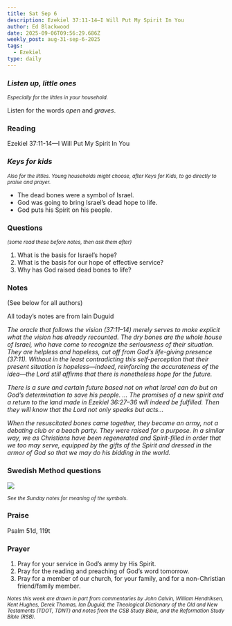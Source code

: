 ```yaml
---
title: Sat Sep 6
description: Ezekiel 37:11-14—I Will Put My Spirit In You
author: Ed Blackwood
date: 2025-09-06T09:56:29.686Z
weekly_post: aug-31-sep-6-2025
tags:
  - Ezekiel
type: daily
---
```

### *Listen up, little ones*

<div><small><i>Especially for the littles in your household.</i></small></div>

Listen for the words *open* and *graves*.

### Reading

Ezekiel 37:11-14—I Will Put My Spirit In You

### *Keys for kids*

<div><small><i>Also for the littles. Young households might choose, after Keys for Kids, to go directly to praise and prayer.</i></small></div>

* The dead bones were a symbol of Israel.
* God was going to bring Israel’s dead hope to life.
* God puts his Spirit on his people.

### Questions

<div><small><i>(some read these before notes, then ask them after)</i></small></div>

1. What is the basis for Israel’s hope?
2. What is the basis for our hope of effective service?
3. Why has God raised dead bones to life?

### Notes

(See below for all authors)	

All today’s notes are from Iain Duguid

*The oracle that follows the vision (37:11–14) merely serves to make explicit what the vision has already recounted. The dry bones are the whole house of Israel, who have come to recognize the seriousness of their situation. They are helpless and hopeless, cut off from God’s life-giving presence (37:11). Without in the least contradicting this self-perception that their present situation is hopeless—indeed, reinforcing the accurateness of the idea—the Lord still affirms that there is nonetheless hope for the future.*

*There is a sure and certain future based not on what Israel can do but on God’s determination to save his people. … The promises of a new spirit and a return to the land made in Ezekiel 36:27–36 will indeed be fulfilled. Then they will know that the Lord not only speaks but acts…* 

*When the resuscitated bones came together, they became an army, not a debating club or a beach party. They were raised for a purpose. In a similar way, we as Christians have been regenerated and Spirit-filled in order that we too may serve, equipped by the gifts of the Spirit and dressed in the armor of God so that we may do his bidding in the world.*

### Swedish Method questions

![](/static/img/family_worship_study_ed-swedish_questions.png)

<div><small><i>See the Sunday notes for meaning of the symbols.</i></small></div>

### Praise

Psalm 51d, 119t

### Prayer

1. Pray for your service in God’s army by His Spirit.
2. Pray for the reading and preaching of God’s word tomorrow.
3. Pray for a member of our church, for your family, and for a non-Christian friend/family member.

<div><small><i>Notes this week are drawn in part from commentaries by John Calvin, William Hendriksen, Kent Hughes, Derek Thomas, Ian Duguid, the Theological Dictionary of the Old and New Testaments (TDOT, TDNT) and notes from the CSB Study Bible, and the Reformation Study Bible (RSB).</i></small></div>